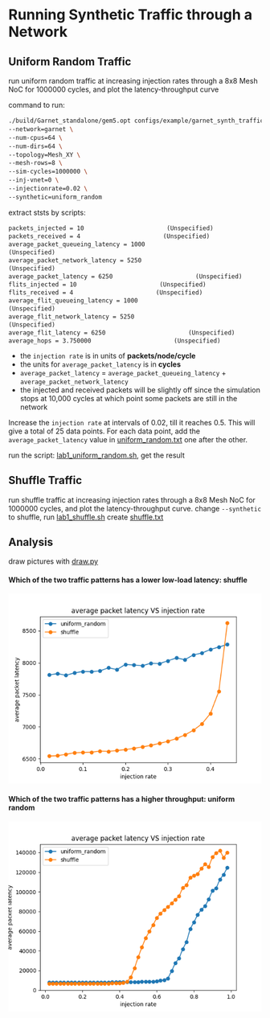 # Running Synthetic Traffic through a Network

## Uniform Random Traffic
run uniform random traffic at increasing injection rates through a 8x8 Mesh NoC for 1000000 cycles, and plot the latency-throughput curve

command to run:
```sh
./build/Garnet_standalone/gem5.opt configs/example/garnet_synth_traffic.py \
--network=garnet \
--num-cpus=64 \
--num-dirs=64 \
--topology=Mesh_XY \
--mesh-rows=8 \
--sim-cycles=1000000 \
--inj-vnet=0 \
--injectionrate=0.02 \
--synthetic=uniform_random
```

extract ststs by scripts:
```
packets_injected = 10                       (Unspecified)
packets_received = 4                       (Unspecified)
average_packet_queueing_latency = 1000                       (Unspecified)
average_packet_network_latency = 5250                       (Unspecified)
average_packet_latency = 6250                       (Unspecified)
flits_injected = 10                       (Unspecified)
flits_received = 4                       (Unspecified)
average_flit_queueing_latency = 1000                       (Unspecified)
average_flit_network_latency = 5250                       (Unspecified)
average_flit_latency = 6250                       (Unspecified)
average_hops = 3.750000                       (Unspecified)
```

- the `injection rate` is in units of **packets/node/cycle**
- the units for `average_packet_latency` is in **cycles**
- `average_packet_latency` = `average_packet_queueing_latency` + `average_packet_network_latency`
- the injected and received packets will be slightly off since the simulation stops at 10,000 cycles at which point some packets are still in the network

Increase the `injection rate` at intervals of 0.02, till it reaches 0.5. This will give a total of 25 data points.
For each data point, add the `average_packet_latency` value in [uniform_random.txt](./results/uniform_random.txt) one after the other.

run the script: [lab1_uniform_random.sh](./scripts/lab1_uniform_random.sh), get the result

## Shuffle Traffic
run shuffle traffic at increasing injection rates through a 8x8 Mesh NoC for 1000000 cycles, and plot the latency-throughput curve. change `--synthetic` to shuffle, run [lab1_shuffle.sh](./scripts/lab1_shuffle.sh) create [shuffle.txt](./results/shuffle.txt)

## Analysis
draw pictures with [draw.py](./scripts/draw.py)

#### Which of the two traffic patterns has a lower low-load latency: shuffle
![Figure_2.png](./results/Figure_2.png)

#### Which of the two traffic patterns has a higher throughput: uniform random
![Figure_1.png](./results/Figure_1.png)